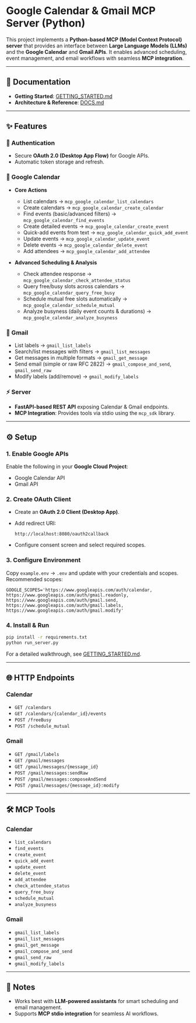 # Google Calendar & Gmail MCP Server (Python)

This project implements a **Python-based MCP (Model Context Protocol) server** that provides an interface between **Large Language Models (LLMs)** and the **Google Calendar** and **Gmail APIs**.
It enables advanced scheduling, event management, and email workflows with seamless **MCP integration**.

---

## 📖 Documentation

* **Getting Started**: [GETTING\_STARTED.md](GETTING_STARTED.md)
* **Architecture & Reference**: [DOCS.md](DOCS.md)

---

## ✨ Features

### 🔑 Authentication

* Secure **OAuth 2.0 (Desktop App Flow)** for Google APIs.
* Automatic token storage and refresh.

### 📅 Google Calendar

* **Core Actions**

  * List calendars → `mcp_google_calendar_list_calendars`
  * Create calendars → `mcp_google_calendar_create_calendar`
  * Find events (basic/advanced filters) → `mcp_google_calendar_find_events`
  * Create detailed events → `mcp_google_calendar_create_event`
  * Quick-add events from text → `mcp_google_calendar_quick_add_event`
  * Update events → `mcp_google_calendar_update_event`
  * Delete events → `mcp_google_calendar_delete_event`
  * Add attendees → `mcp_google_calendar_add_attendee`
* **Advanced Scheduling & Analysis**

  * Check attendee response → `mcp_google_calendar_check_attendee_status`
  * Query free/busy slots across calendars → `mcp_google_calendar_query_free_busy`
  * Schedule mutual free slots automatically → `mcp_google_calendar_schedule_mutual`
  * Analyze busyness (daily event counts & durations) → `mcp_google_calendar_analyze_busyness`

### 📧 Gmail

* List labels → `gmail_list_labels`
* Search/list messages with filters → `gmail_list_messages`
* Get messages in multiple formats → `gmail_get_message`
* Send email (simple or raw RFC 2822) → `gmail_compose_and_send`, `gmail_send_raw`
* Modify labels (add/remove) → `gmail_modify_labels`

### ⚡ Server

* **FastAPI-based REST API** exposing Calendar & Gmail endpoints.
* **MCP Integration**: Provides tools via stdio using the `mcp_sdk` library.

---

## ⚙️ Setup

### 1. Enable Google APIs

Enable the following in your **Google Cloud Project**:

* Google Calendar API
* Gmail API

### 2. Create OAuth Client

* Create an **OAuth 2.0 Client (Desktop App)**.
* Add redirect URI:

  ```
  http://localhost:8080/oauth2callback
  ```
* Configure consent screen and select required scopes.

### 3. Configure Environment

Copy `example.env` → `.env` and update with your credentials and scopes.
Recommended scopes:

```dotenv
GOOGLE_SCOPES='https://www.googleapis.com/auth/calendar, https://www.googleapis.com/auth/gmail.readonly, https://www.googleapis.com/auth/gmail.send, https://www.googleapis.com/auth/gmail.labels, https://www.googleapis.com/auth/gmail.modify'
```

### 4. Install & Run

```bash
pip install -r requirements.txt
python run_server.py
```

For a detailed walkthrough, see [GETTING\_STARTED.md](GETTING_STARTED.md).

---

## 🌐 HTTP Endpoints

### Calendar

* `GET /calendars`
* `GET /calendars/{calendar_id}/events`
* `POST /freeBusy`
* `POST /schedule_mutual`

### Gmail

* `GET /gmail/labels`
* `GET /gmail/messages`
* `GET /gmail/messages/{message_id}`
* `POST /gmail/messages:sendRaw`
* `POST /gmail/messages:composeAndSend`
* `POST /gmail/messages/{message_id}:modify`

---

## 🛠️ MCP Tools

### Calendar

* `list_calendars`
* `find_events`
* `create_event`
* `quick_add_event`
* `update_event`
* `delete_event`
* `add_attendee`
* `check_attendee_status`
* `query_free_busy`
* `schedule_mutual`
* `analyze_busyness`

### Gmail

* `gmail_list_labels`
* `gmail_list_messages`
* `gmail_get_message`
* `gmail_compose_and_send`
* `gmail_send_raw`
* `gmail_modify_labels`

---

## 📌 Notes

* Works best with **LLM-powered assistants** for smart scheduling and email management.
* Supports **MCP stdio integration** for seamless AI workflows.
